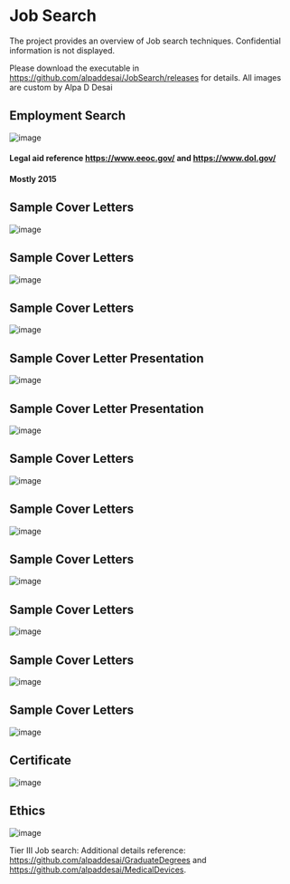 # Job Search

The project provides an overview of Job search techniques. Confidential information is not displayed. 

Please download the executable in https://github.com/alpaddesai/JobSearch/releases for details. All images are custom by Alpa D Desai

## Employment Search
![image](StartEmploymentImage.jpg)

#### Legal aid reference https://www.eeoc.gov/ and https://www.dol.gov/

#### Mostly 2015
## Sample Cover Letters 
![image](CoverLettersI.jpg)

## Sample Cover Letters
![image](CoverLettersII.jpg)

## Sample Cover Letters
![image](CoverLettersIII.jpg)

## Sample Cover Letter Presentation
![image](CoverLettersPresentationI.jpg)

## Sample Cover Letter Presentation 
![image](CoverLettersPresentationII.jpg)

## Sample Cover Letters
![image](CoverLettersIV.jpg)

## Sample Cover Letters
![image](CoverLettersV.jpg)

## Sample Cover Letters
![image](CoverLettersVI.jpg)

## Sample Cover Letters
![image](CoverLettersVII.jpg)

## Sample Cover Letters
![image](CoverLettersVIII.jpg)

## Sample Cover Letters
![image](CoverLetterIX.jpg)

## Certificate
![image](USCopyrightCertificate.png)

## Ethics
![image](Ethics.jpg)

Tier III Job search: Additional details reference:  https://github.com/alpaddesai/GraduateDegrees and https://github.com/alpaddesai/MedicalDevices.
